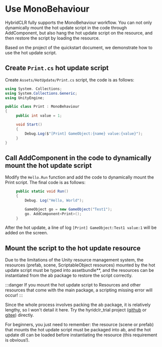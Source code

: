 # Use MonoBehaviour

HybridCLR fully supports the MonoBehaviour workflow. You can not only dynamically mount the hot update script in the code through AddComponent, but also hang the hot update script on the resource, and then restore the script by loading the resource.

Based on the project of the quickstart document, we demonstrate how to use the hot update script.

## Create `Print.cs` hot update script

Create `Assets/HotUpdate/Print.cs` script, the code is as follows:

```csharp
using System. Collections;
using System.Collections.Generic;
using UnityEngine;

public class Print : MonoBehaviour
{
     public int value = 1;

     void Start()
     {
         Debug.Log($"[Print] GameObject:{name} value:{value}");
     }
}
```

## Call AddComponent in the code to dynamically mount the hot update script

Modify the `Hello.Run` function and add the code to dynamically mount the Print script. The final code is as follows:

```csharp
     public static void Run()
     {
         Debug. Log("Hello, World");

         GameObject go = new GameObject("Test1");
         go. AddComponent<Print>();
     }
```

After the hot update, a line of log `[Print] GameObject:Test1 value:1` will be added on the screen.

## Mount the script to the hot update resource

Due to the limitations of the Unity resource management system, the resources (prefab, scene, ScriptableObject resources) mounted by the hot update script must be typed into assetbundle**, and the resources can be instantiated from the ab package to restore the script correctly.

:::danger
If you mount the hot update script to Resources and other resources that come with the main package, a scripting missing error will occur!
:::

Since the whole process involves packing the ab package, it is relatively lengthy, so I won't detail it here. Try the hyridclr_trial project ([github](https://focus-creative-games/hybridclr_trial) or [gitee](https://gitee.com/focus-creative-games/hybridclr_trial)) directly.

For beginners, you just need to remember: the resource (scene or prefab) that mounts the hot update script must be packaged into ab, and the hot update dll can be loaded before instantiating the resource (this requirement is obvious!).